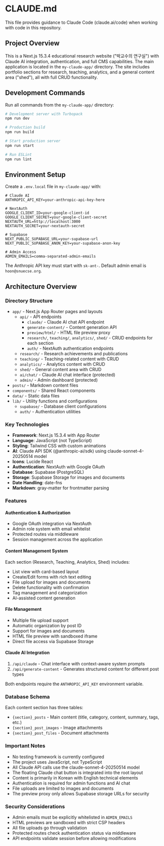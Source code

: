 # CLAUDE.md

This file provides guidance to Claude Code (claude.ai/code) when working with code in this repository.

## Project Overview

This is a Next.js 15.3.4 educational research website ("박교수의 연구실") with Claude AI integration, authentication, and full CMS capabilities. The main application is located in the `my-claude-app/` directory. The site includes portfolio sections for research, teaching, analytics, and a general content area ("shed"), all with full CRUD functionality.

## Development Commands

Run all commands from the `my-claude-app/` directory:

```bash
# Development server with Turbopack
npm run dev

# Production build
npm run build

# Start production server
npm run start

# Run ESLint
npm run lint
```

## Environment Setup

Create a `.env.local` file in `my-claude-app/` with:
```
# Claude AI
ANTHROPIC_API_KEY=your-anthropic-api-key-here

# NextAuth
GOOGLE_CLIENT_ID=your-google-client-id
GOOGLE_CLIENT_SECRET=your-google-client-secret
NEXTAUTH_URL=http://localhost:3000
NEXTAUTH_SECRET=your-nextauth-secret

# Supabase
NEXT_PUBLIC_SUPABASE_URL=your-supabase-url
NEXT_PUBLIC_SUPABASE_ANON_KEY=your-supabase-anon-key

# Admin Access
ADMIN_EMAILS=comma-separated-admin-emails
```

The Anthropic API key must start with `sk-ant-`. Default admin email is `hoon@snuecse.org`.

## Architecture Overview

### Directory Structure
- `app/` - Next.js App Router pages and layouts
  - `api/` - API endpoints
    - `claude/` - Claude AI chat API endpoint
    - `generate-content/` - Content generation API
    - `preview/html/` - HTML file preview proxy
    - `research/`, `teaching/`, `analytics/`, `shed/` - CRUD endpoints for each section
    - `auth/` - NextAuth authentication endpoints
  - `research/` - Research achievements and publications
  - `teaching/` - Teaching-related content with CRUD
  - `analytics/` - Analytics content with CRUD
  - `shed/` - General content area with CRUD
  - `ai/chat/` - Claude AI chat interface (protected)
  - `admin/` - Admin dashboard (protected)
- `posts/` - Markdown content files
- `components/` - Shared React components
- `data/` - Static data files
- `lib/` - Utility functions and configurations
  - `supabase/` - Database client configurations
  - `auth/` - Authentication utilities

### Key Technologies
- **Framework**: Next.js 15.3.4 with App Router
- **Language**: JavaScript (not TypeScript)
- **Styling**: Tailwind CSS with custom animations
- **AI**: Claude API SDK (@anthropic-ai/sdk) using claude-sonnet-4-20250514 model
- **Icons**: Lucide React
- **Authentication**: NextAuth with Google OAuth
- **Database**: Supabase (PostgreSQL)
- **Storage**: Supabase Storage for images and documents
- **Date Handling**: date-fns
- **Markdown**: gray-matter for frontmatter parsing

### Features

#### Authentication & Authorization
- Google OAuth integration via NextAuth
- Admin role system with email whitelist
- Protected routes via middleware
- Session management across the application

#### Content Management System
Each section (Research, Teaching, Analytics, Shed) includes:
- List view with card-based layout
- Create/Edit forms with rich text editing
- File upload for images and documents
- Delete functionality with confirmation
- Tag management and categorization
- AI-assisted content generation

#### File Management
- Multiple file upload support
- Automatic organization by post ID
- Support for images and documents
- HTML file preview with sandboxed iframe
- Direct file access via Supabase Storage

#### Claude AI Integration
1. `/api/claude` - Chat interface with context-aware system prompts
2. `/api/generate-content` - Generates structured content for different post types

Both endpoints require the `ANTHROPIC_API_KEY` environment variable.

### Database Schema
Each content section has three tables:
- `{section}_posts` - Main content (title, category, content, summary, tags, etc.)
- `{section}_post_images` - Image attachments
- `{section}_post_files` - Document attachments

### Important Notes

- No testing framework is currently configured
- The project uses JavaScript, not TypeScript
- All Claude API calls use the claude-sonnet-4-20250514 model
- The floating Claude chat button is integrated into the root layout
- Content is primarily in Korean with English technical elements
- Authentication is required for admin functions and AI chat
- File uploads are limited to images and documents
- The preview proxy only allows Supabase storage URLs for security

### Security Considerations

- Admin emails must be explicitly whitelisted in `ADMIN_EMAILS`
- HTML previews are sandboxed with strict CSP headers
- All file uploads go through validation
- Protected routes check authentication status via middleware
- API endpoints validate session before allowing modifications